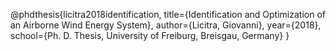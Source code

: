 


@phdthesis{licitra2018identification,
  title={Identification and Optimization of an Airborne Wind Energy System},
  author={Licitra, Giovanni},
  year={2018},
  school={Ph. D. Thesis, University of Freiburg, Breisgau, Germany}
}

